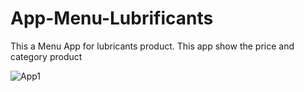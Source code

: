 # App-Menu-Lubrificants
This a Menu App for lubricants product. This app show the price and category product

![App1](https://github.com/DesenvolvedorFrancisco/App-Menu-Lubrificants/assets/142500006/dd4a7593-caa5-4488-aa25-0bb87fe07fa3)

